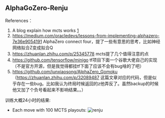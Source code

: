 ## AlphaGoZero-Renju
References：
1. A blog explain how mcts works [1](http://tim.hibal.org/blog/alpha-zero-how-and-why-it-works/)
2. https://medium.com/oracledevs/lessons-from-implementing-alphazero-7e36e9054191 AlphaZero connect four，提了一些有意思的思考，比如神经网络拟合Z变成拟合Q
3. https://zhuanlan.zhihu.com/p/25345778 mcts提了几个值得注意的点
4. https://github.com/tensorflow/minigo tf项目下面一个谷歌大佬自己的实现（不是官方开源，但是我觉得都挂tf下面了应该不会有bug啥的了吧）
5. https://github.com/junxiaosong/AlphaZero_Gomoku （https://zhuanlan.zhihu.com/p/32089487 这篇文章对应的代码，但是似乎存在一些bug。比如我认为终局时候返回的z他弄反了。虽然backup的时候他又加了个负号看起来不影响结果。。）

训练大概24小时的结果:
- Each move with 100 MCTS playouts:
![renju](https://raw.githubusercontent.com/kongjiellx/AlphaGoZero-like-Renju/master/renju.gif)

